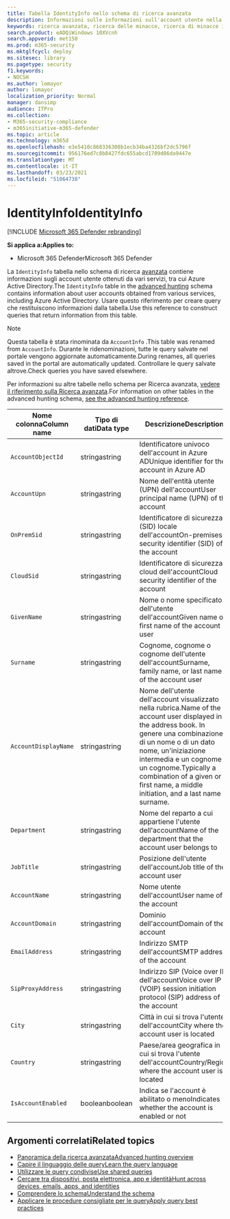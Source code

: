 ```yaml
---
title: Tabella IdentityInfo nello schema di ricerca avanzata
description: Informazioni sulle informazioni sull'account utente nella tabella IdentityInfo dello schema di ricerca avanzata
keywords: ricerca avanzata, ricerca delle minacce, ricerca di minacce informatiche, protezione dalle minacce Microsoft, Microsoft 365, mtp, m365, ricerca, query, telemetria, riferimento allo schema, kusto, tabella, colonna, tipo di dati, descrizione, AccountInfo, IdentityInfo, account
search.product: eADQiWindows 10XVcnh
search.appverid: met150
ms.prod: m365-security
ms.mktglfcycl: deploy
ms.sitesec: library
ms.pagetype: security
f1.keywords:
- NOCSH
ms.author: lomayor
author: lomayor
localization_priority: Normal
manager: dansimp
audience: ITPro
ms.collection:
- M365-security-compliance
- m365initiative-m365-defender
ms.topic: article
ms.technology: m365d
ms.openlocfilehash: e3e5410c868336308b1ecb34ba4326bf2dc5796f
ms.sourcegitcommit: 956176ed7c8b8427fdc655abcd1709d86da9447e
ms.translationtype: MT
ms.contentlocale: it-IT
ms.lasthandoff: 03/23/2021
ms.locfileid: "51064738"
---
```

# <a name="identityinfo"></a><span data-ttu-id="6b3b8-104">IdentityInfo</span><span class="sxs-lookup"><span data-stu-id="6b3b8-104">IdentityInfo</span></span>

[!INCLUDE [Microsoft 365 Defender rebranding](../includes/microsoft-defender.md)]


<span data-ttu-id="6b3b8-105">**Si applica a:**</span><span class="sxs-lookup"><span data-stu-id="6b3b8-105">**Applies to:**</span></span>
- <span data-ttu-id="6b3b8-106">Microsoft 365 Defender</span><span class="sxs-lookup"><span data-stu-id="6b3b8-106">Microsoft 365 Defender</span></span>

<span data-ttu-id="6b3b8-107">La `IdentityInfo` tabella nello schema di ricerca [avanzata](advanced-hunting-overview.md) contiene informazioni sugli account utente ottenuti da vari servizi, tra cui Azure Active Directory.</span><span class="sxs-lookup"><span data-stu-id="6b3b8-107">The `IdentityInfo` table in the [advanced hunting](advanced-hunting-overview.md) schema contains information about user accounts obtained from various services, including Azure Active Directory.</span></span> <span data-ttu-id="6b3b8-108">Usare questo riferimento per creare query che restituiscono informazioni dalla tabella.</span><span class="sxs-lookup"><span data-stu-id="6b3b8-108">Use this reference to construct queries that return information from this table.</span></span>

>[!NOTE]
><span data-ttu-id="6b3b8-109">Questa tabella è stata rinominata da `AccountInfo` .</span><span class="sxs-lookup"><span data-stu-id="6b3b8-109">This table was renamed from `AccountInfo`.</span></span> <span data-ttu-id="6b3b8-110">Durante le ridenominazioni, tutte le query salvate nel portale vengono aggiornate automaticamente.</span><span class="sxs-lookup"><span data-stu-id="6b3b8-110">During renames, all queries saved in the portal are automatically updated.</span></span> <span data-ttu-id="6b3b8-111">Controllare le query salvate altrove.</span><span class="sxs-lookup"><span data-stu-id="6b3b8-111">Check queries you have saved elsewhere.</span></span>

<span data-ttu-id="6b3b8-112">Per informazioni su altre tabelle nello schema per Ricerca avanzata, [vedere il riferimento sulla Ricerca avanzata](advanced-hunting-schema-tables.md).</span><span class="sxs-lookup"><span data-stu-id="6b3b8-112">For information on other tables in the advanced hunting schema, [see the advanced hunting reference](advanced-hunting-schema-tables.md).</span></span>

| <span data-ttu-id="6b3b8-113">Nome colonna</span><span class="sxs-lookup"><span data-stu-id="6b3b8-113">Column name</span></span> | <span data-ttu-id="6b3b8-114">Tipo di dati</span><span class="sxs-lookup"><span data-stu-id="6b3b8-114">Data type</span></span> | <span data-ttu-id="6b3b8-115">Descrizione</span><span class="sxs-lookup"><span data-stu-id="6b3b8-115">Description</span></span> |
|-------------|-----------|-------------|
| `AccountObjectId` | <span data-ttu-id="6b3b8-116">stringa</span><span class="sxs-lookup"><span data-stu-id="6b3b8-116">string</span></span> | <span data-ttu-id="6b3b8-117">Identificatore univoco dell'account in Azure AD</span><span class="sxs-lookup"><span data-stu-id="6b3b8-117">Unique identifier for the account in Azure AD</span></span> |
| `AccountUpn` | <span data-ttu-id="6b3b8-118">stringa</span><span class="sxs-lookup"><span data-stu-id="6b3b8-118">string</span></span> | <span data-ttu-id="6b3b8-119">Nome dell'entità utente (UPN) dell'account</span><span class="sxs-lookup"><span data-stu-id="6b3b8-119">User principal name (UPN) of the account</span></span> |
| `OnPremSid` | <span data-ttu-id="6b3b8-120">stringa</span><span class="sxs-lookup"><span data-stu-id="6b3b8-120">string</span></span> | <span data-ttu-id="6b3b8-121">Identificatore di sicurezza (SID) locale dell'account</span><span class="sxs-lookup"><span data-stu-id="6b3b8-121">On-premises security identifier (SID) of the account</span></span> |
| `CloudSid` | <span data-ttu-id="6b3b8-122">stringa</span><span class="sxs-lookup"><span data-stu-id="6b3b8-122">string</span></span> | <span data-ttu-id="6b3b8-123">Identificatore di sicurezza cloud dell'account</span><span class="sxs-lookup"><span data-stu-id="6b3b8-123">Cloud security identifier of the account</span></span> |
| `GivenName` | <span data-ttu-id="6b3b8-124">stringa</span><span class="sxs-lookup"><span data-stu-id="6b3b8-124">string</span></span> | <span data-ttu-id="6b3b8-125">Nome o nome specificato dell'utente dell'account</span><span class="sxs-lookup"><span data-stu-id="6b3b8-125">Given name or first name of the account user</span></span> |
| `Surname` | <span data-ttu-id="6b3b8-126">stringa</span><span class="sxs-lookup"><span data-stu-id="6b3b8-126">string</span></span> | <span data-ttu-id="6b3b8-127">Cognome, cognome o cognome dell'utente dell'account</span><span class="sxs-lookup"><span data-stu-id="6b3b8-127">Surname, family name, or last name of the account user</span></span> |
| `AccountDisplayName` | <span data-ttu-id="6b3b8-128">stringa</span><span class="sxs-lookup"><span data-stu-id="6b3b8-128">string</span></span> | <span data-ttu-id="6b3b8-129">Nome dell'utente dell'account visualizzato nella rubrica.</span><span class="sxs-lookup"><span data-stu-id="6b3b8-129">Name of the account user displayed in the address book.</span></span> <span data-ttu-id="6b3b8-130">In genere una combinazione di un nome o di un dato nome, un'iniziazione intermedia e un cognome o un cognome.</span><span class="sxs-lookup"><span data-stu-id="6b3b8-130">Typically a combination of a given or first name, a middle initiation, and a last name or surname.</span></span> |
| `Department` | <span data-ttu-id="6b3b8-131">stringa</span><span class="sxs-lookup"><span data-stu-id="6b3b8-131">string</span></span> | <span data-ttu-id="6b3b8-132">Nome del reparto a cui appartiene l'utente dell'account</span><span class="sxs-lookup"><span data-stu-id="6b3b8-132">Name of the department that the account user belongs to</span></span> |
| `JobTitle` | <span data-ttu-id="6b3b8-133">stringa</span><span class="sxs-lookup"><span data-stu-id="6b3b8-133">string</span></span> | <span data-ttu-id="6b3b8-134">Posizione dell'utente dell'account</span><span class="sxs-lookup"><span data-stu-id="6b3b8-134">Job title of the account user</span></span> |
| `AccountName` | <span data-ttu-id="6b3b8-135">stringa</span><span class="sxs-lookup"><span data-stu-id="6b3b8-135">string</span></span> | <span data-ttu-id="6b3b8-136">Nome utente dell'account</span><span class="sxs-lookup"><span data-stu-id="6b3b8-136">User name of the account</span></span> |
| `AccountDomain` | <span data-ttu-id="6b3b8-137">stringa</span><span class="sxs-lookup"><span data-stu-id="6b3b8-137">string</span></span> | <span data-ttu-id="6b3b8-138">Dominio dell'account</span><span class="sxs-lookup"><span data-stu-id="6b3b8-138">Domain of the account</span></span> |
| `EmailAddress` | <span data-ttu-id="6b3b8-139">stringa</span><span class="sxs-lookup"><span data-stu-id="6b3b8-139">string</span></span> | <span data-ttu-id="6b3b8-140">Indirizzo SMTP dell'account</span><span class="sxs-lookup"><span data-stu-id="6b3b8-140">SMTP address of the account</span></span> |
| `SipProxyAddress` | <span data-ttu-id="6b3b8-141">stringa</span><span class="sxs-lookup"><span data-stu-id="6b3b8-141">string</span></span> | <span data-ttu-id="6b3b8-142">Indirizzo SIP (Voice over IP) dell'account</span><span class="sxs-lookup"><span data-stu-id="6b3b8-142">Voice over IP (VOIP) session initiation protocol (SIP) address of the account</span></span> |
| `City` | <span data-ttu-id="6b3b8-143">stringa</span><span class="sxs-lookup"><span data-stu-id="6b3b8-143">string</span></span> | <span data-ttu-id="6b3b8-144">Città in cui si trova l'utente dell'account</span><span class="sxs-lookup"><span data-stu-id="6b3b8-144">City where the account user is located</span></span> |
| `Country` | <span data-ttu-id="6b3b8-145">stringa</span><span class="sxs-lookup"><span data-stu-id="6b3b8-145">string</span></span> | <span data-ttu-id="6b3b8-146">Paese/area geografica in cui si trova l'utente dell'account</span><span class="sxs-lookup"><span data-stu-id="6b3b8-146">Country/Region where the account user is located</span></span> |
| `IsAccountEnabled` | <span data-ttu-id="6b3b8-147">boolean</span><span class="sxs-lookup"><span data-stu-id="6b3b8-147">boolean</span></span> | <span data-ttu-id="6b3b8-148">Indica se l'account è abilitato o meno</span><span class="sxs-lookup"><span data-stu-id="6b3b8-148">Indicates whether the account is enabled or not</span></span> |

## <a name="related-topics"></a><span data-ttu-id="6b3b8-149">Argomenti correlati</span><span class="sxs-lookup"><span data-stu-id="6b3b8-149">Related topics</span></span>
- [<span data-ttu-id="6b3b8-150">Panoramica della ricerca avanzata</span><span class="sxs-lookup"><span data-stu-id="6b3b8-150">Advanced hunting overview</span></span>](advanced-hunting-overview.md)
- [<span data-ttu-id="6b3b8-151">Capire il linguaggio delle query</span><span class="sxs-lookup"><span data-stu-id="6b3b8-151">Learn the query language</span></span>](advanced-hunting-query-language.md)
- [<span data-ttu-id="6b3b8-152">Utilizzare le query condivise</span><span class="sxs-lookup"><span data-stu-id="6b3b8-152">Use shared queries</span></span>](advanced-hunting-shared-queries.md)
- [<span data-ttu-id="6b3b8-153">Cercare tra dispositivi, posta elettronica, app e identità</span><span class="sxs-lookup"><span data-stu-id="6b3b8-153">Hunt across devices, emails, apps, and identities</span></span>](advanced-hunting-query-emails-devices.md)
- [<span data-ttu-id="6b3b8-154">Comprendere lo schema</span><span class="sxs-lookup"><span data-stu-id="6b3b8-154">Understand the schema</span></span>](advanced-hunting-schema-tables.md)
- [<span data-ttu-id="6b3b8-155">Applicare le procedure consigliate per le query</span><span class="sxs-lookup"><span data-stu-id="6b3b8-155">Apply query best practices</span></span>](advanced-hunting-best-practices.md)
